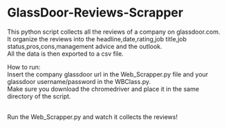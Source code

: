 # GlassDoor-Reviews-Scrapper

This python script collects all the reviews of a company on glassdoor.com.<br>
It organize the reviews into the headline,date,rating,job title,job status,pros,cons,management advice and the outlook.<Br>
All the data is then exported to a csv file.<br>

How to run:<br>
Insert the company glassdoor url in the Web_Scrapper.py file and your glassdoor username/password in the WBClass.py.<br>
Make sure you download the chromedriver and place it in the same directory of the script.<br><br>

Run the Web_Scrapper.py and watch it collects the reviews!
